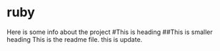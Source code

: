 # ruby
Here is some info about the project
#This is heading
##This is smaller heading
This is the readme file.
this is update.
